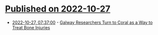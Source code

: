 # [Published on 2022-10-27](index.md)

* [2022-10-27, 07:37:00](https://soylentnews.org/article.pl?sid=22/10/26/1257228&from=rss) - [Galway Researchers Turn to Coral as a Way to Treat Bone Injuries](https://soylentnews.org/article.pl?sid=22/10/26/1257228&from=rss)
